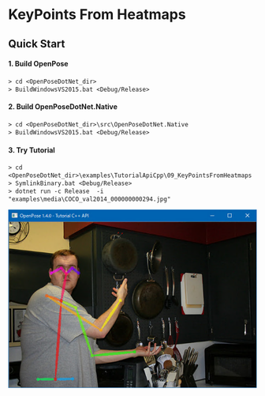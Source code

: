 # KeyPoints From Heatmaps

## Quick Start

#### 1. Build OpenPose

````dos
> cd <OpenPoseDotNet_dir>
> BuildWindowsVS2015.bat <Debug/Release>
````

#### 2. Build OpenPoseDotNet.Native

````dos
> cd <OpenPoseDotNet_dir>\src\OpenPoseDotNet.Native
> BuildWindowsVS2015.bat <Debug/Release>
````

#### 3. Try Tutorial

````dos
> cd <OpenPoseDotNet_dir>\examples\TutorialApiCpp\09_KeyPointsFromHeatmaps
> SymlinkBinary.bat <Debug/Release>
> dotnet run -c Release  -i "examples\media\COCO_val2014_000000000294.jpg"
````

<img src="images/example_turorial_9.png"/>